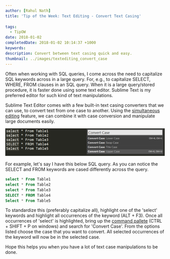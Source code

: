 ```yaml
---
author: [Rahul Nath]
title: 'Tip of the Week: Text Editing - Convert Text Casing'
  
tags:
  - TipOW
date: 2018-01-02
completedDate: 2018-01-02 10:14:37 +1000
keywords:
description: Convert between text casing quick and easy.
thumbnail: ../images/textediting_convert_case
---
```


Often when working with SQL queries, I come across the need to capitalize SQL keywords across in a large query. For, e.g., to capitalize SELECT, WHERE, FROM clauses in an SQL query. When it is a large query/stored procedure, it is faster done using some text editor. Sublime Text is my preferred editor for such kind of text manipulations.

Sublime Text Editor comes with a few built-in text casing converters that we can use, to convert text from one case to another. Using the [simultaneous editing](https://en.wikipedia.org/wiki/Simultaneous_editing) feature, we can combine it with case conversion and manipulate large documents easily.

<img src="../images/textediting_convert_case.png" alt="Convert case options in sublime text" />

For example, let's say I have this below SQL query. As you can notice the SELECT and FROM keywords are cased differently across the query.

```sql
select * From Table1
select * From Table2
select * From Table3
SELECT * FROM Table4
Select * From Table5
```

To standardize this (preferably capitalize all), highlight one of the 'select' keywords and highlight all occurrences of the keyword (ALT + F3). Once all occurrences of 'select' is highlighted, bring up the [command pallete](http://docs.sublimetext.info/en/latest/extensibility/command_palette.html) (CTRL + SHIFT + P on windows) and search for 'Convert Case'. From the options listed choose the case that you want to convert. All selected occurrences of the keyword will now be in the selected case.

Hope this helps you when you have a lot of text case manipulations to be done.
